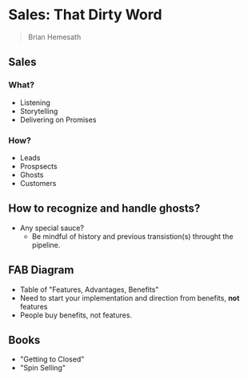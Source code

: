 # Sales: That Dirty Word

> Brian Hemesath

## Sales

### What?

- Listening
- Storytelling
- Delivering on Promises

### How?

- Leads
- Prospsects
- Ghosts
- Customers

## How to recognize and handle ghosts?

- Any special sauce?
  - Be mindful of history and previous transistion(s) throught the pipeline.

## FAB Diagram

- Table of "Features, Advantages, Benefits"
- Need to start your implementation and direction from benefits, __not__ features
- People buy benefits, not features.

## Books

- "Getting to Closed"
- "Spin Selling"
